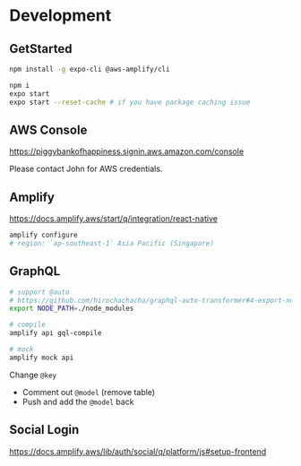 # Development

## GetStarted

```bash
npm install -g expo-cli @aws-amplify/cli

npm i
expo start
expo start --reset-cache # if you have package caching issue
```

## AWS Console

https://piggybankofhappiness.signin.aws.amazon.com/console

Please contact John for AWS credentials.

## Amplify

https://docs.amplify.aws/start/q/integration/react-native

```bash
amplify configure
# region: `ap-southeast-1` Asia Pacific (Singapore)
```

## GraphQL

```bash
# support @auto
# https://github.com/hirochachacha/graphql-auto-transformer#4-export-node_path
export NODE_PATH=./node_modules

# compile
amplify api gql-compile

# mock
amplify mock api
```

Change `@key`
- Comment out `@model` (remove table)
- Push and add the `@model` back

## Social Login

https://docs.amplify.aws/lib/auth/social/q/platform/js#setup-frontend

